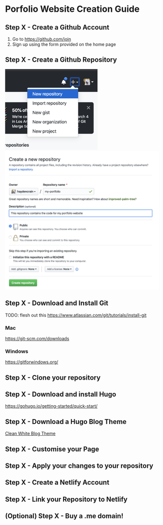 # Porfolio Website Creation Guide

## Step X - Create a Github Account
1. Go to https://github.com/join
2. Sign up using the form provided on the home page


## Step X - Create a Github Repository
<img src="./images/new_repository.png" width="300"/>

<img src="./images/create_repository.png" width="500"/>

## Step X - Download and Install Git

TODO: flesh out this https://www.atlassian.com/git/tutorials/install-git

### Mac
https://git-scm.com/downloads

### Windows
https://gitforwindows.org/

## Step X - Clone your repository


## Step X - Download and install Hugo
https://gohugo.io/getting-started/quick-start/


## Step X - Download a Hugo Blog Theme
[Clean White Blog Theme](https://themes.gohugo.io/hugo-theme-cleanwhite/)


## Step X - Customise your Page


## Step X - Apply your changes to your repository


## Step X - Create a Netlify Account


## Step X - Link your Repository to Netlify


## (Optional) Step X - Buy a .me domain!
